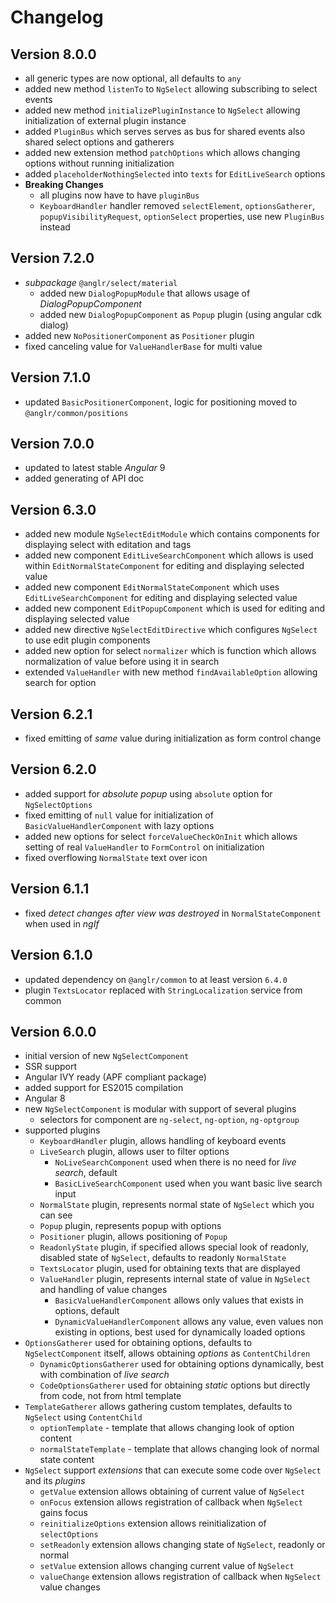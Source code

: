 # Changelog

## Version 8.0.0

- all generic types are now optional, all defaults to `any`
- added new method `listenTo` to `NgSelect` allowing subscribing to select events
- added new method `initializePluginInstance` to `NgSelect` allowing initialization of external plugin instance
- added `PluginBus` which serves serves as bus for shared events also shared select options and gatherers
- added new extension method `patchOptions` which allows changing options without running initialization
- added `placeholderNothingSelected` into `texts` for `EditLiveSearch` options
- **Breaking Changes**
   - all plugins now have to have `pluginBus`
   - `KeyboardHandler` handler removed `selectElement`, `optionsGatherer`, `popupVisibilityRequest`, `optionSelect` properties, use new `PluginBus` instead

## Version 7.2.0

- *subpackage* `@anglr/select/material` 
   - added new `DialogPopupModule` that allows usage of *DialogPopupComponent*
   - added new `DialogPopupComponent` as `Popup` plugin (using angular cdk dialog)
- added new `NoPositionerComponent` as `Positioner` plugin
- fixed canceling value for `ValueHandlerBase` for multi value

## Version 7.1.0

- updated `BasicPositionerComponent`, logic for positioning moved to `@anglr/common/positions`

## Version 7.0.0

- updated to latest stable *Angular* 9
- added generating of API doc

## Version 6.3.0

- added new module `NgSelectEditModule` which contains components for displaying select with editation and tags
- added new component `EditLiveSearchComponent` which allows is used within `EditNormalStateComponent` for editing and displaying selected value
- added new component `EditNormalStateComponent` which uses `EditLiveSearchComponent` for editing and displaying selected value
- added new component `EditPopupComponent` which is used for editing and displaying selected value
- added new directive `NgSelectEditDirective` which configures `NgSelect` to use edit plugin components
- added new option for select `normalizer` which is function which allows normalization of value before using it in search
- extended `ValueHandler` with new method `findAvailableOption` allowing search for option

## Version 6.2.1

 - fixed emitting of *same* value during initialization as form control change

## Version 6.2.0

- added support for *absolute popup* using `absolute` option for `NgSelectOptions`
- fixed emitting of `null` value for initialization of `BasicValueHandlerComponent` with lazy options
- added new options for select `forceValueCheckOnInit` which allows setting of real `ValueHandler` to `FormControl` on initialization
- fixed overflowing `NormalState` text over icon

## Version 6.1.1

- fixed *detect changes after view was destroyed* in `NormalStateComponent` when used in *ngIf*

## Version 6.1.0

- updated dependency on `@anglr/common` to at least version `6.4.0`
- plugin `TextsLocator` replaced with `StringLocalization` service from common

## Version 6.0.0

- initial version of new `NgSelectComponent`
- SSR support
- Angular IVY ready (APF compliant package)
- added support for ES2015 compilation
- Angular 8
- new `NgSelectComponent` is modular with support of several plugins
   - selectors for component are `ng-select`, `ng-option`, `ng-optgroup`
- supported plugins
   - `KeyboardHandler` plugin, allows handling of keyboard events
   - `LiveSearch` plugin, allows user to filter options
      - `NoLiveSearchComponent` used when there is no need for *live search*, default
      - `BasicLiveSearchComponent` used when you want basic live search input
   - `NormalState` plugin, represents normal state of `NgSelect` which you can see
   - `Popup` plugin, represents popup with options
   - `Positioner` plugin, allows positioning of `Popup`
   - `ReadonlyState` plugin, if specified allows special look of readonly, disabled state of `NgSelect`, defaults to readonly `NormalState`
   - `TextsLocator` plugin, used for obtaining texts that are displayed
   - `ValueHandler` plugin, represents internal state of value in `NgSelect` and handling of value changes
      - `BasicValueHandlerComponent` allows only values that exists in options, default
      - `DynamicValueHandlerComponent` allows any value, even values non existing in options, best used for dynamically loaded options
- `OptionsGatherer` used for obtaining options, defaults to `NgSelectComponent` itself, allows obtaining *options* as `ContentChildren`
   - `DynamicOptionsGatherer` used for obtaining options dynamically, best with combination of *live search*
   - `CodeOptionsGatherer` used for obtaining *static* options but directly from code, not from html template
- `TemplateGatherer` allows gathering custom templates, defaults to `NgSelect` using `ContentChild`
   - `optionTemplate` - template that allows changing look of option content
   - `normalStateTemplate` - template that allows changing look of normal state content
- `NgSelect` support *extensions* that can execute some code over `NgSelect` and its *plugins*
   - `getValue` extension allows obtaining of current value of `NgSelect`
   - `onFocus` extension allows registration of callback when `NgSelect` gains focus
   - `reinitializeOptions` extension allows reinitialization of `selectOptions`
   - `setReadonly` extension allows changing state of `NgSelect`, readonly or normal
   - `setValue` extension allows changing current value of `NgSelect`
   - `valueChange` extension allows registration of callback when `NgSelect` value changes